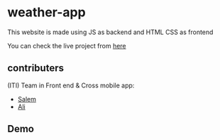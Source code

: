 # weather-app

This website is made using JS as backend and HTML CSS as frontend

You can check the live project from [here](https://weatherapp-iti-frontend.netlify.app/src/login.html)

## contributers

(ITI) Team in Front end & Cross mobile app:

- [Salem](https://github.com/musalem303)
- [Ali](https://github.com/alikhaled17)

## Demo

<!-- ![demo]() -->
